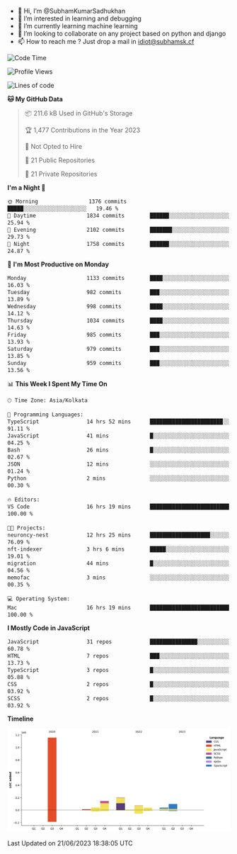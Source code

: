 - 👋 Hi, I’m @SubhamKumarSadhukhan
- 👀 I’m interested in learning and debugging
- 🌱 I’m currently learning machine learning
- 💞️ I’m looking to collaborate on any project based on python and django
- 📫 How to reach me ?
      Just drop a mail in idiot@subhamsk.cf

<!---
SubhamKumarSadhukhan/SubhamKumarSadhukhan is a ✨ special ✨ repository because its `README.md` (this file) appears on your GitHub profile.
You can click the Preview link to take a look at your changes.
--->


<!--START_SECTION:waka-->
![Code Time](http://img.shields.io/badge/Code%20Time-1%2C244%20hrs%201%20min-blue)

![Profile Views](http://img.shields.io/badge/Profile%20Views-11-blue)

![Lines of code](https://img.shields.io/badge/From%20Hello%20World%20I%27ve%20Written-1.8%20million%20lines%20of%20code-blue)

**🐱 My GitHub Data** 

> 📦 211.6 kB Used in GitHub's Storage 
 > 
> 🏆 1,477 Contributions in the Year 2023
 > 
> 🚫 Not Opted to Hire
 > 
> 📜 21 Public Repositories 
 > 
> 🔑 21 Private Repositories 
 > 
**I'm a Night 🦉** 

```text
🌞 Morning                1376 commits        █████░░░░░░░░░░░░░░░░░░░░   19.46 % 
🌆 Daytime                1834 commits        ██████░░░░░░░░░░░░░░░░░░░   25.94 % 
🌃 Evening                2102 commits        ███████░░░░░░░░░░░░░░░░░░   29.73 % 
🌙 Night                  1758 commits        ██████░░░░░░░░░░░░░░░░░░░   24.87 % 
```
📅 **I'm Most Productive on Monday** 

```text
Monday                   1133 commits        ████░░░░░░░░░░░░░░░░░░░░░   16.03 % 
Tuesday                  982 commits         ███░░░░░░░░░░░░░░░░░░░░░░   13.89 % 
Wednesday                998 commits         ████░░░░░░░░░░░░░░░░░░░░░   14.12 % 
Thursday                 1034 commits        ████░░░░░░░░░░░░░░░░░░░░░   14.63 % 
Friday                   985 commits         ███░░░░░░░░░░░░░░░░░░░░░░   13.93 % 
Saturday                 979 commits         ███░░░░░░░░░░░░░░░░░░░░░░   13.85 % 
Sunday                   959 commits         ███░░░░░░░░░░░░░░░░░░░░░░   13.56 % 
```


📊 **This Week I Spent My Time On** 

```text
🕑︎ Time Zone: Asia/Kolkata

💬 Programming Languages: 
TypeScript               14 hrs 52 mins      ███████████████████████░░   91.11 % 
JavaScript               41 mins             █░░░░░░░░░░░░░░░░░░░░░░░░   04.25 % 
Bash                     26 mins             █░░░░░░░░░░░░░░░░░░░░░░░░   02.67 % 
JSON                     12 mins             ░░░░░░░░░░░░░░░░░░░░░░░░░   01.24 % 
Python                   2 mins              ░░░░░░░░░░░░░░░░░░░░░░░░░   00.30 % 

🔥 Editors: 
VS Code                  16 hrs 19 mins      █████████████████████████   100.00 % 

🐱‍💻 Projects: 
neuroncy-nest            12 hrs 25 mins      ███████████████████░░░░░░   76.09 % 
nft-indexer              3 hrs 6 mins        █████░░░░░░░░░░░░░░░░░░░░   19.01 % 
migration                44 mins             █░░░░░░░░░░░░░░░░░░░░░░░░   04.56 % 
memofac                  3 mins              ░░░░░░░░░░░░░░░░░░░░░░░░░   00.35 % 

💻 Operating System: 
Mac                      16 hrs 19 mins      █████████████████████████   100.00 % 
```

**I Mostly Code in JavaScript** 

```text
JavaScript               31 repos            ███████████████░░░░░░░░░░   60.78 % 
HTML                     7 repos             ███░░░░░░░░░░░░░░░░░░░░░░   13.73 % 
TypeScript               3 repos             █░░░░░░░░░░░░░░░░░░░░░░░░   05.88 % 
CSS                      2 repos             █░░░░░░░░░░░░░░░░░░░░░░░░   03.92 % 
SCSS                     2 repos             █░░░░░░░░░░░░░░░░░░░░░░░░   03.92 % 
```



**Timeline**

![Lines of Code chart](https://raw.githubusercontent.com/SubhamKumarSadhukhan/SubhamKumarSadhukhan/main/assets/bar_graph.png)


 Last Updated on 21/06/2023 18:38:05 UTC
<!--END_SECTION:waka-->
